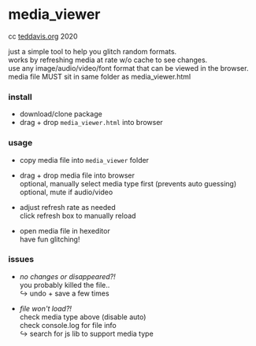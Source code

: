# media_viewer
cc [teddavis.org](https://teddavis.org) 2020  
 
just a simple tool to help you glitch random formats.   
works by refreshing media at rate w/o cache to see changes.  
use any image/audio/video/font format that can be viewed in the browser.  
media file MUST sit in same folder as media_viewer.html

### install
- download/clone package
- drag + drop `media_viewer.html` into browser

### usage
- copy media file into `media_viewer` folder

- drag + drop media file into browser  
optional, manually select media type first (prevents auto guessing)  
optional, mute if audio/video

- adjust refresh rate as needed  
click refresh box to manually reload

- open media file in hexeditor  
have fun glitching!

### issues
- *no changes or disappeared?!*  
you probably killed the file..  
↪ undo + save a few times

- *file won't load?!*  
check media type above (disable auto)  
check console.log for file info  
↪ search for js lib to support media type